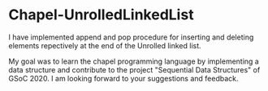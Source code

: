 # Chapel-UnrolledLinkedList

I have implemented append and pop procedure for inserting and deleting elements repectively at the end of the Unrolled linked list.

My goal was to learn the chapel programming language by implementing a data structure and contribute to the project "Sequential Data Structures" of GSoC 2020. 
I am looking forward to your suggestions and feedback.
